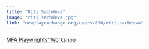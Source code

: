 ```yaml
---
title: "Riti Sachdeva"
image: "riti_sachdeva.jpg"
link: "newplayexchange.org/users/630/riti-sachdeva"
---
```


[MFA Playwrights’ Workshop](/programs/mfa-playwrights-workshop)